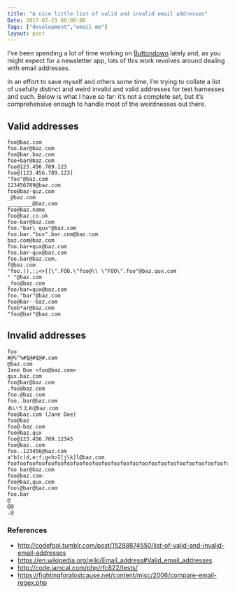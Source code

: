 ```yaml
---
title: "A nice little list of valid and invalid email addresses"
Date: 2017-07-21 00:00:00
Tags: ["development","email me"]
layout: post
---
```


<p>I’ve been spending a lot of time working on <a href="https://buttondown.email">Buttondown</a> lately and, as you might expect for a newsletter app, lots of this work revolves around dealing with email addresses.</p>


<p>In an effort to save myself and others some time, I’m trying to collate a list of usefully distinct and weird invalid and valid addresses for test harnesses and such.  Below is what I have so far: it’s not a complete set, but it’s comprehensive enough to handle most of the weirdnesses out there.</p>


<!--more-->

<p></p>


<h2 id="valid-addresses">Valid addresses</h2>


<pre><code>foo@baz.com
foo.bar@baz.com
foo@bar.baz.com
foo+bar@baz.com
foo@123.456.789.123
foo@[123.456.789.123]
"foo"@baz.com
123456789@baz.com
foo@baz-quz.com
_@baz.com
________@baz.com
foo@baz.name
foo@baz.co.uk
foo-bar@baz.com
foo."bar\ qux"@baz.com
foo.bar."bux".bar.com@baz.com
baz.com@baz.com
foo.bar+qux@baz.com
foo.bar-qux@baz.com
foo.bar@baz.com.
f@baz.com
"foo.(),:;&lt;&gt;[]\".FOO.\"foo@\\ \"FOO\".foo"@baz.qux.com
" "@baz.com
_foo@baz.com
foo/bar=qux@baz.com
foo."bar"@baz.com
foo@bar--baz.com
foob*ar@baz.com
"foo@bar"@baz.com
</code></pre>


<h2 id="invalid-addresses">Invalid addresses</h2>


<pre><code>foo
#@%^%#$@#$@#.com
@baz.com
Jane Doe &lt;foo@baz.com&gt;
qux.baz.com
foo@bar@baz.com
.foo@baz.com
foo.@baz.com
foo..bar@baz.com
あいうえお@baz.com
foo@baz.com (Jane Doe)
foo@baz
foo@-baz.com
foo@baz.qux
foo@123.456.789.12345
foo@baz..com
foo..123456@baz.com
a"b(c)d,e:f;g&lt;h&gt;I[j\k]l@baz.com 
foofoofoofoofoofoofoofoofoofoofoofoofoofoofoofoofoofoofoofoofoofoofoofoofoofoo@baz.com
foo bar@baz.com
foo@baz.com-
foo@baz,qux.com
foo\@bar@baz.com
foo.bar
@
@@
.@
</code></pre>


<h3 id="references">References</h3>


<ul>
<li><a href="http://codefool.tumblr.com/post/15288874550/list-of-valid-and-invalid-email-addresses">http://codefool.tumblr.com/post/15288874550/list-of-valid-and-invalid-email-addresses</a></li>
<li><a href="https://en.wikipedia.org/wiki/Email_address#Valid_email_addresses">https://en.wikipedia.org/wiki/Email_address#Valid_email_addresses</a></li>
<li><a href="http://code.iamcal.com/php/rfc822/tests/">http://code.iamcal.com/php/rfc822/tests/</a></li>
<li><a href="https://fightingforalostcause.net/content/misc/2006/compare-email-regex.php">https://fightingforalostcause.net/content/misc/2006/compare-email-regex.php</a></li>
</ul>
	